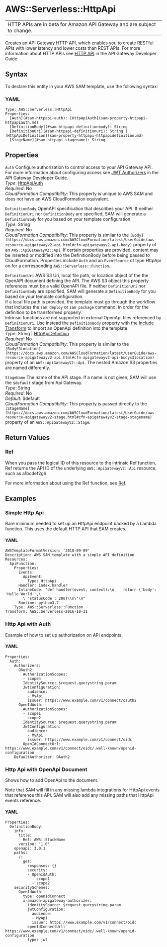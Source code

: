 # AWS::Serverless::HttpApi<a name="sam-resource-httpapi"></a>


|  | 
| --- |
| HTTP APIs are in beta for Amazon API Gateway and are subject to change\. | 

Creates an API Gateway HTTP API, which enables you to create RESTful APIs with lower latency and lower costs than REST APIs\. For more information about HTTP APIs see [HTTP API](https://docs.aws.amazon.com/apigateway/latest/developerguide/http-api.html) in the API Gateway Developer Guide\.

## Syntax<a name="sam-resource-httpapi-syntax"></a>

To declare this entity in your AWS SAM template, use the following syntax:

### YAML<a name="sam-resource-httpapi-syntax.yaml"></a>

```
Type: AWS::Serverless::HttpApi
Properties:
  [Auth](#sam-httpapi-auth): [HttpApiAuth](sam-property-httpapi-httpapiauth.md)
  [DefinitionBody](#sam-httpapi-definitionbody): String
  [DefinitionUri](#sam-httpapi-definitionuri): String | [HttpApiDefinition](sam-property-httpapi-httpapidefinition.md)
  [StageName](#sam-httpapi-stagename): String
```

## Properties<a name="sam-resource-httpapi-properties"></a>

 `Auth`   <a name="sam-httpapi-auth"></a>
Configure authorization to control access to your API Gateway API\.  
For more information about configuring access see [JWT Authorizers](https://docs.aws.amazon.com/apigateway/latest/developerguide/http-api-jwt-authorizer.html) in the API Gateway Developer Guide\.  
*Type*: [HttpApiAuth](sam-property-httpapi-httpapiauth.md)  
*Required*: No  
*CloudFormation Compatibility*: This property is unique to AWS SAM and does not have an AWS CloudFormation equivalent\.

 `DefinitionBody`   <a name="sam-httpapi-definitionbody"></a>
OpenAPI specification that describes your API\. If neither `DefinitionUri` nor `DefinitionBody` are specified, SAM will generate a `DefinitionBody` for you based on your template configuration\.  
*Type*: String  
*Required*: No  
*CloudFormation Compatibility*: This property is similar to the `[Body](https://docs.aws.amazon.com/AWSCloudFormation/latest/UserGuide/aws-resource-apigatewayv2-api.html#cfn-apigatewayv2-api-body)` property of an `AWS::ApiGatewayV2::Api`\. If certain properties are provided, content may be inserted or modified into the DefinitionBody before being passed to CloudFormation\. Properties include `Auth` and an `EventSource` of type HttpApi on for a corresponding `AWS::Serverless::Function`\.

 `DefinitionUri`   <a name="sam-httpapi-definitionuri"></a>
AWS S3 Uri, local file path, or location object of the the OpenAPI document defining the API\. The AWS S3 object this property references must be a valid OpenAPI file\. If neither `DefinitionUri` nor `DefinitionBody` are specified, SAM will generate a `DefinitionBody` for you based on your template configuration\.  
If a local file path is provided, the template must go through the workflow that includes the `sam deploy` or `sam package` command, in order for the definition to be transformed properly\.  
Intrinsic functions are not supported in external OpenApi files referenced by `DefinitionUri`\. Use instead the `DefinitionBody` property with the [Include Transform](https://docs.aws.amazon.com/AWSCloudFormation/latest/UserGuide/create-reusable-transform-function-snippets-and-add-to-your-template-with-aws-include-transform.html) to import an OpenApi definition into the template\.  
*Type*: String \| [HttpApiDefinition](sam-property-httpapi-httpapidefinition.md)  
*Required*: No  
*CloudFormation Compatibility*: This property is similar to the `[BodyS3Location](https://docs.aws.amazon.com/AWSCloudFormation/latest/UserGuide/aws-resource-apigatewayv2-api.html#cfn-apigatewayv2-api-bodys3location)` property of an `AWS::ApiGatewayV2::Api`\. The nested Amazon S3 properties are named differently\.

 `StageName`   <a name="sam-httpapi-stagename"></a>
The name of the API stage\. If a name is not given, SAM will use the `$default` stage from Api Gateway\.  
*Type*: String  
*Required*: No  
*Default*: $default  
*CloudFormation Compatibility*: This property is passed directly to the `[StageName](https://docs.aws.amazon.com/AWSCloudFormation/latest/UserGuide/aws-resource-apigatewayv2-stage.html#cfn-apigatewayv2-stage-stagename)` property of an `AWS::ApiGatewayV2::Stage`\.

## Return Values<a name="sam-resource-httpapi-return-values"></a>

### Ref<a name="sam-resource-httpapi-return-values-ref"></a>

When you pass the logical ID of this resource to the intrinsic Ref function, Ref returns the API ID of the underlying `AWS::ApiGatewayV2::Api` resource, such as a1bcdef2gh\.

For more information about using the Ref function, see [Ref](https://docs.aws.amazon.com/AWSCloudFormation/latest/UserGuide/intrinsic-function-reference-ref.html)\. 

## Examples<a name="sam-resource-httpapi--examples"></a>

### Simple Http Api<a name="sam-resource-httpapi--examples--simple-http-api"></a>

Bare minimum needed to set up an HttpApi endpoint backed by a Lambda function\. This uses the default HTTP API that SAM creates\.

#### YAML<a name="sam-resource-httpapi--examples--simple-http-api--yaml"></a>

```
AWSTemplateFormatVersion: '2010-09-09'
Description: AWS SAM template with a simple API definition
Resources:
  ApiFunction:
    Properties:
      Events:
        ApiEvent:
          Type: HttpApi
      Handler: index.handler
      InlineCode: "def handler(event, context):\n    return {'body': 'Hello World!',\
        \ 'statusCode': 200}\\n\"\n"
      Runtime: python3.7
    Type: AWS::Serverless::Function
Transform: AWS::Serverless-2016-10-31
```

### Http Api with Auth<a name="sam-resource-httpapi--examples--http-api-with-auth"></a>

Example of how to set up authorization on API endpoints\.

#### YAML<a name="sam-resource-httpapi--examples--http-api-with-auth--yaml"></a>

```
Properties:
  Auth:
    Authorizers:
      OAuth2:
        AuthorizationScopes:
        - scope4
        IdentitySource: $request.querystring.param
        JwtConfiguration:
          audience:
          - MyApi
          issuer: https://www.example.com/v1/connect/oauth2
      OpenIdAuth:
        AuthorizationScopes:
        - scope1
        - scope2
        IdentitySource: $request.querystring.param
        JwtConfiguration:
          audience:
          - MyApi
          issuer: https://www.example.com/v1/connect/oidc
        OpenIdConnectUrl: https://www.example.com/v1/connect/oidc/.well-known/openid-configuration
    DefaultAuthorizer: OAuth2
```

### Http Api with OpenApi Document<a name="sam-resource-httpapi--examples--http-api-with-openapi-document"></a>

Shows how to add OpenApi to the document\.

Note that SAM will fill in any missing lambda integrations for HttpApi events that reference this API\. SAM will also add any missing paths that HttpApi events reference\.

#### YAML<a name="sam-resource-httpapi--examples--http-api-with-openapi-document--yaml"></a>

```
Properties:
  DefinitionBody:
    info:
      title:
        Ref: AWS::StackName
      version: '1.0'
    openapi: 3.0.1
    paths:
      /:
        get:
          responses: {}
          security:
          - OpenIdAuth:
            - scope1
            - scope2
    securitySchemes:
      OpenIdAuth:
        type: openIdConnect
        x-amazon-apigateway-authorizer:
          identitySource: $request.querystring.param
          jwtConfiguration:
            audience:
            - MyApi
            issuer: https://www.example.com/v1/connect/oidc
          openIdConnectUrl: https://www.example.com/v1/connect/oidc/.well-known/openid-configuration
          type: jwt
```